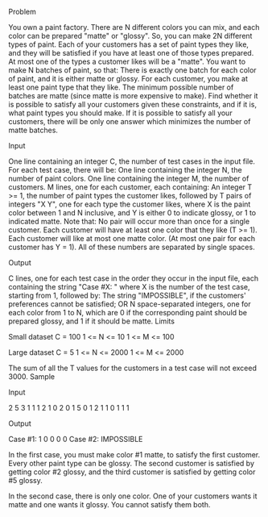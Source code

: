 Problem

You own a paint factory. There are N different colors you can mix, and each color can be prepared
"matte" or "glossy". So, you can make 2N different types of paint.
Each of your customers has a set of paint types they like, and they will be satisfied if you have at
least one of those types prepared. At most one of the types a customer likes will be a "matte".
You want to make N batches of paint, so that:
There is exactly one batch for each color of paint, and it is either matte or glossy.
For each customer, you make at least one paint type that they like.
The minimum possible number of batches are matte (since matte is more expensive to make).
Find whether it is possible to satisfy all your customers given these constraints, and if it is, what
paint types you should make.
If it is possible to satisfy all your customers, there will be only one answer which minimizes the
number of matte batches.

Input

One line containing an integer C, the number of test cases in the input file.
For each test case, there will be:
One line containing the integer N, the number of paint colors.
One line containing the integer M, the number of customers.
M lines, one for each customer, each containing:
An integer T >= 1, the number of paint types the customer likes, followed by
T pairs of integers "X Y", one for each type the customer likes, where X is the paint color between
1 and N inclusive, and Y is either 0 to indicate glossy, or 1 to indicated matte. Note that:
No pair will occur more than once for a single customer.
Each customer will have at least one color that they like (T >= 1).
Each customer will like at most one matte color. (At most one pair for each customer has Y = 1).
All of these numbers are separated by single spaces.

Output

C lines, one for each test case in the order they occur in the input file, each containing the string
"Case #X: " where X is the number of the test case, starting from 1, followed by:
The string "IMPOSSIBLE", if the customers' preferences cannot be satisfied; OR
N space-separated integers, one for each color from 1 to N, which are 0 if the corresponding paint
should be prepared glossy, and 1 if it should be matte.
Limits

Small dataset
C = 100
1 <= N <= 10
1 <= M <= 100

Large dataset
C = 5
1 <= N <= 2000
1 <= M <= 2000

The sum of all the T values for the customers in a test case will not exceed 3000.
Sample

Input

2
5
3
1 1 1
2 1 0 2 0
1 5 0
1
2
1 1 0
1 1 1

Output

Case #1: 1 0 0 0 0
Case #2: IMPOSSIBLE

In the first case, you must make color #1 matte, to satisfy the first customer. Every other paint type
can be glossy. The second customer is satisfied by getting color #2 glossy, and the third customer
is satisfied by getting color #5 glossy.

In the second case, there is only one color. One of your customers wants it matte and one wants it
glossy. You cannot satisfy them both.
